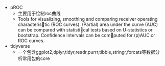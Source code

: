 * pROC
  - 主要用于绘制roc曲线
  - Tools for visualizing, smoothing and comparing receiver operating characteristic (ROC curves). (Partial) area under the curve (AUC) can be compared with statistical tests based on U-statistics or bootstrap. Confidence intervals can be computed for (p)AUC or ROC curves.
* tidyverse
  - 一个包含ggplot2,dplyr,tidyr,readr,purrr,tibble,stringr,forcats等数据分析常用包的core 
